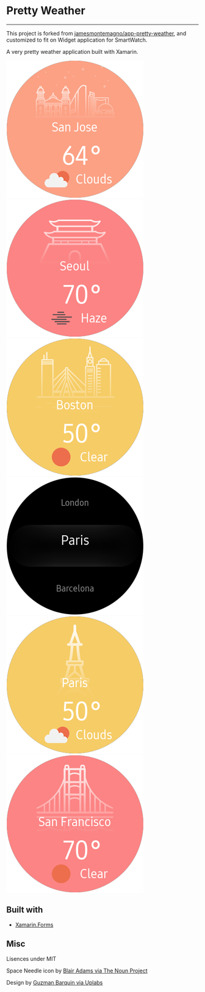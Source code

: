 # Pretty Weather
------
This project is forked from [jamesmontemagno/app-pretty-weather](https://github.com/jamesmontemagno/app-pretty-weather), and customized to fit on Widget application for SmartWatch.

A very pretty weather application built with Xamarin.

![](Screen_SanJose.png) ![](Screen_Seoul.png) ![](Screen_Boston.png)
![](Screen_CityList.png) ![](Screen_Paris.png) ![](Screen_SanFrancisco.png)

## Built with
* [Xamarin.Forms](http://xamarin.com/forms)


## Misc

Lisences under MIT

Space Needle icon by [Blair Adams via The Noun Project](https://thenounproject.com/search/?q=space%20needle&i=915578)

Design by [Guzman Barquin via Uplabs](https://www.uplabs.com/posts/weather-app-f41080cc-063a-499b-ad9c-18936575a5ac)
